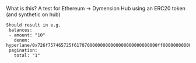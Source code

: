 What is this?
A test for Ethereum -> Dymension Hub using an ERC20 token (and synthetic on hub)

    Should result in e.g.
     balances:
     - amount: "10"
       denom: hyperlane/0x726f757465725f61707000000000000000000000000000ff0000000000000000
     pagination:
       total: "1"
